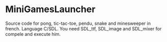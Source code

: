 MiniGamesLauncher
=================

Source code for pong, tic-tac-toe, pendu, snake and minesweeper in french. Language C/SDL.
You need SDL_ttf, SDL_image and SDL_mixer for compele and execute him.
